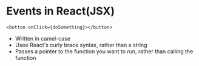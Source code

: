 # Events in React(JSX)

```
<button onClick={doSomething}></button>
```

- Written in camel-case
- Usee React's curly brace syntax, rather than a string
- Passes a pointer to the function you want to run, rather than calling the function